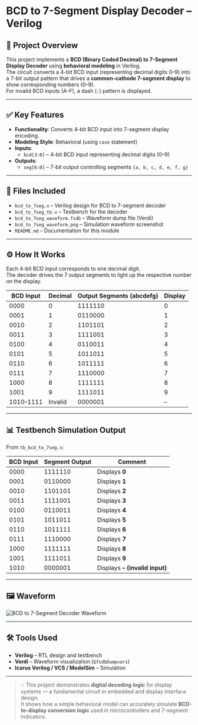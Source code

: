 # BCD to 7-Segment Display Decoder – Verilog

## 🧠 Project Overview

This project implements a **BCD (Binary Coded Decimal) to 7-Segment Display Decoder** using **behavioral modeling** in Verilog.  
The circuit converts a 4-bit BCD input (representing decimal digits 0–9) into a 7-bit output pattern that drives a **common-cathode 7-segment display** to show corresponding numbers (0–9).  
For invalid BCD inputs (A–F), a dash (`-`) pattern is displayed.

---

## ✅ Key Features

- **Functionality**: Converts 4-bit BCD input into 7-segment display encoding.
- **Modeling Style**: Behavioral (using `case` statement)
- **Inputs**:
  - `bcd[3:0]` – 4-bit BCD input representing decimal digits (0–9)
- **Outputs**:
  - `seg[6:0]` – 7-bit output controlling segments `{a, b, c, d, e, f, g}`

---

## 📂 Files Included

- `bcd_to_7seg.v` – Verilog design for BCD to 7-segment decoder  
- `bcd_to_7seg_tb.v` – Testbench for the decoder  
- `bcd_to_7seg_waveform.fsdb` – Waveform dump file (Verdi)  
- `bcd_to_7seg_waveform.png` – Simulation waveform screenshot  
- `README.md` – Documentation for this module  

---

## ⚙️ How It Works

Each 4-bit BCD input corresponds to one decimal digit.  
The decoder drives the 7 output segments to light up the respective number on the display.

| BCD Input | Decimal | Output Segments (abcdefg) | Display |
|------------|----------|---------------------------|----------|
| 0000 | 0 | 1111110 | 0 |
| 0001 | 1 | 0110000 | 1 |
| 0010 | 2 | 1101101 | 2 |
| 0011 | 3 | 1111001 | 3 |
| 0100 | 4 | 0110011 | 4 |
| 0101 | 5 | 1011011 | 5 |
| 0110 | 6 | 1011111 | 6 |
| 0111 | 7 | 1110000 | 7 |
| 1000 | 8 | 1111111 | 8 |
| 1001 | 9 | 1111011 | 9 |
| 1010–1111 | Invalid | 0000001 | – |

---

## 📊 Testbench Simulation Output

From `tb_bcd_to_7seg.v`:

| BCD Input | Segment Output | Comment |
|------------|----------------|----------|
| 0000 | 1111110 | Displays **0** |
| 0001 | 0110000 | Displays **1** |
| 0010 | 1101101 | Displays **2** |
| 0011 | 1111001 | Displays **3** |
| 0100 | 0110011 | Displays **4** |
| 0101 | 1011011 | Displays **5** |
| 0110 | 1011111 | Displays **6** |
| 0111 | 1110000 | Displays **7** |
| 1000 | 1111111 | Displays **8** |
| 1001 | 1111011 | Displays **9** |
| 1010 | 0000001 | Displays **– (invalid input)** |

---

## 🖼 Waveform

![BCD to 7-Segment Decoder Waveform](bcd_to_7seg_waveform.png)

---

## 🛠 Tools Used

- **Verilog** – RTL design and testbench  
- **Verdi** – Waveform visualization (`$fsdbDumpvars`)  
- **Icarus Verilog / VCS / ModelSim** – Simulation  

---

> 💡 This project demonstrates **digital decoding logic** for display systems — a fundamental circuit in embedded and display interface design.  
It shows how a simple behavioral model can accurately simulate **BCD-to-display conversion logic** used in microcontrollers and 7-segment indicators.
